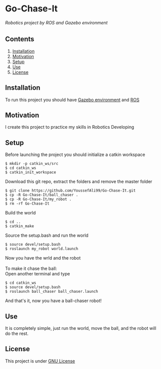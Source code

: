 # Go-Chase-It
###### Robotics project by ROS and Gazebo environment

## Contents
1. [Installation](#Installation)
2. [Motivation](#Motivation)
3. [Setup](#Setup)
4. [Use](#Use)
5. [License](#License)

## Installation
To run this project you should have [Gazebo environment](http://gazebosim.org/) and [ROS](https://www.ros.org/)

## Motivation
I create this project to practice my skills in Robotics Developing

## Setup
Before launching the project you should initialize a catkin workspace
```
$ mkdir -p catkin_ws/src
$ cd catkin_ws
$ catkin_init_workspace
```
Download this git repo, extract the folders and remove the master folder
```
$ git clone https://github.com/YoussefAli99/Go-Chase-It.git
$ cp -R Go-Chase-It/ball_chaser .
$ cp -R Go-Chase-It/my_robot .
$ rm -rf Go-Chase-It
```
Build the world
```
$ cd ..
$ catkin_make
```
Source the setup.bash and run the world
```
$ source devel/setup.bash
$ roslaunch my_robot world.launch
```
Now you have the wrld and the robot<br><br>
To make it chase the ball: <br>
Open another terminal and type
```
$ cd catkin_ws
$ source devel/setup.bash
$ roslaunch ball_chaser ball_chaser.launch
```
And that's it, now you have a ball-chaser robot!

## Use
It is completely simple, just run the world, move the ball, and the robot will do the rest.

## License
This project is under [GNU License](https://github.com/YoussefAli99/Go-Chase-It/blob/master/LICENSE)